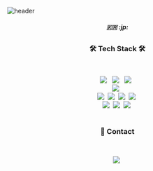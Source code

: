 ![header](https://capsule-render.vercel.app/api?type=slice&color=auto&height=300&section=header&text=WELCOME&fontSize=90)
<br/>
<h5 align="center">🇰🇷 :jp: </h5>

<!-- Heading -->
## <h3 align="center"><b>🛠 Tech Stack 🛠</b></h3>
</br>
<p align="center">
<img src="https://img.shields.io/badge/HTML5-E34F26?style=flat-square&logo=HTML5&logoColor=white"/></a> &nbsp
<img src="https://img.shields.io/badge/CSS3-1572B6?style=flat-square&logo=CSS3&logoColor=white"/></a> &nbsp
<img src="https://img.shields.io/badge/JavaScript-F7DF1E?style=flat-square&logo=JavaScript&logoColor=white"/></a> &nbsp
</br>
<img src="https://img.shields.io/badge/MySQL-4479A1?style=flat-square&logo=MySQL&logoColor=white"/></a> &nbsp 
</br>
<img src="https://img.shields.io/badge/Python-3776AB?style=flat-square&logo=Python&logoColor=white"/></a>&nbsp 
<img src="https://img.shields.io/badge/PHP-777BB4?style=flat-square&logo=PHP&logoColor=black"/></a>&nbsp 
<img src="https://img.shields.io/badge/JAVA-007396?style=flat-square&logo=JAVA&logoColor=white"/></a>&nbsp 
<img src="https://img.shields.io/badge/Kotlin-0095D5?style=flat-square&logo=Kotlin&logoColor=white"/></a>&nbsp 
</br>
<img src="https://img.shields.io/badge/Django-092E20?style=flat-square&logo=Django&logoColor=white"/></a>&nbsp 
<img src="https://img.shields.io/badge/Laravel-FF2D20?style=flat-square&logo=Laravel&logoColor=white"/></a>&nbsp 
<img src="https://img.shields.io/badge/Bootstrap-7952B3?style=flat-square&logo=Bootstrap&logoColor=white"/></a>&nbsp 
</br>

<!--
# <h3 align="center"><b>:books: The book I studied</b></h3>
</br>
-->

# <h3 align="center"><b>:mega: Contact</b></h3>
</br>
<p align="center">
<a target="_blank" href="https://www.instagram.com/o.jonghwa/"><img src="https://img.shields.io/badge/Instagram-E4405F?style=flat-square&logo=Instagram&logoColor=white&link=https://www.instagram.com/o.jonghwa/"/ ></a>&nbsp
